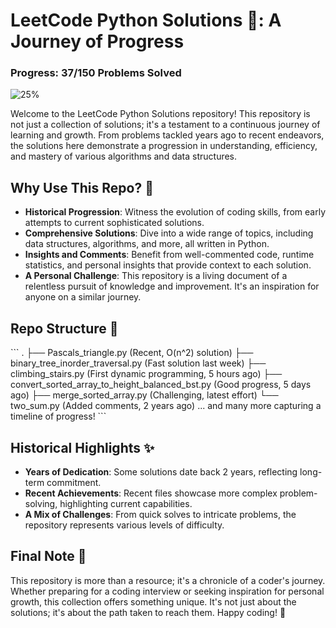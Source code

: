 
# LeetCode Python Solutions 🐍: A Journey of Progress

### Progress: 37/150 Problems Solved
![25%](https://progress-bar.dev/25)

Welcome to the LeetCode Python Solutions repository! This repository is not just a collection of solutions; it's a testament to a continuous journey of learning and growth. From problems tackled years ago to recent endeavors, the solutions here demonstrate a progression in understanding, efficiency, and mastery of various algorithms and data structures.

## Why Use This Repo? 🎯

- **Historical Progression**: Witness the evolution of coding skills, from early attempts to current sophisticated solutions.
- **Comprehensive Solutions**: Dive into a wide range of topics, including data structures, algorithms, and more, all written in Python.
- **Insights and Comments**: Benefit from well-commented code, runtime statistics, and personal insights that provide context to each solution.
- **A Personal Challenge**: This repository is a living document of a relentless pursuit of knowledge and improvement. It's an inspiration for anyone on a similar journey.

## Repo Structure 🌳

\```
.
├── Pascals_triangle.py                           (Recent, O(n^2) solution)
├── binary_tree_inorder_traversal.py              (Fast solution last week)
├── climbing_stairs.py                            (First dynamic programming, 5 hours ago)
├── convert_sorted_array_to_height_balanced_bst.py (Good progress, 5 days ago)
├── merge_sorted_array.py                         (Challenging, latest effort)
└── two_sum.py                                    (Added comments, 2 years ago)
... and many more capturing a timeline of progress!
\```

## Historical Highlights ✨

- **Years of Dedication**: Some solutions date back 2 years, reflecting long-term commitment.
- **Recent Achievements**: Recent files showcase more complex problem-solving, highlighting current capabilities.
- **A Mix of Challenges**: From quick solves to intricate problems, the repository represents various levels of difficulty.

## Final Note 🏁

This repository is more than a resource; it's a chronicle of a coder's journey. Whether preparing for a coding interview or seeking inspiration for personal growth, this collection offers something unique. It's not just about the solutions; it's about the path taken to reach them. Happy coding! 🚀
